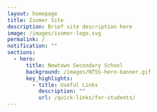 ```yaml
---
layout: homepage
title: Isomer Site
description: Brief site description here
image: /images/isomer-logo.svg
permalink: /
notification: ""
sections:
  - hero:
      title: Newtown Secondary School
      background: /images/NTSS-hero-banner.gif
      key_highlights:
        - title: Useful Links
          description: ""
          url: /quick-links/for-students/
---
```

